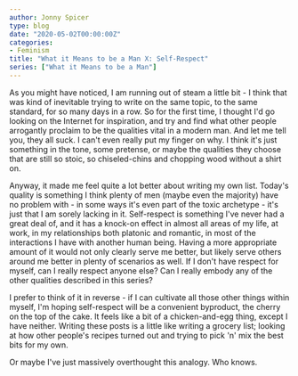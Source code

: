 ```yaml
---
author: Jonny Spicer
type: blog
date: "2020-05-02T00:00:00Z"
categories:
- Feminism
title: "What it Means to be a Man X: Self-Respect"
series: ["What it Means to be a Man"]
---
```

As you might have noticed, I am running out of steam a little bit - I think that was kind of inevitable trying to write on the same topic, to the same standard, for so many days in a row.
So for the first time, I thought I'd go looking on the Internet for inspiration, and try and find what other people arrogantly proclaim to be the qualities vital in a modern man. And
let me tell you, they all suck. I can't even really put my finger on why. I think it's just something in the tone, some pretense, or maybe the qualities they choose that are still so
stoic, so chiseled-chins and chopping wood without a shirt on.

Anyway, it made me feel quite a lot better about writing my own list. Today's quality is something I think plenty of men (maybe even the majority) have no problem with - in some ways
it's even part of the toxic archetype - it's just that I am sorely lacking in it. Self-respect is something I've never had a great deal of, and it has a knock-on effect in almost all
areas of my life, at work, in my relationships both platonic and romantic, in most of the interactions I have with another human being. Having a more appropriate amount of it would
not only clearly serve me better, but likely serve others around me better in plenty of scenarios as well. If I don't have respect for myself, can I really respect anyone else?
Can I really embody any of the other qualities described in this series?

I prefer to think of it in reverse - if I can cultivate all those other things within myself, I'm hoping self-respect will be a convenient byproduct, the cherry on the top of the
cake. It feels like a bit of a chicken-and-egg thing, except I have neither. Writing these posts is a little like writing a grocery list; looking at how other people's recipes
turned out and trying to pick 'n' mix the best bits for my own.

Or maybe I've just massively overthought this analogy. Who knows.
